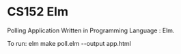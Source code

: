 # CS152 Elm

Polling Application Written in Programming Language : Elm.

To run: elm make poll.elm --output app.html
